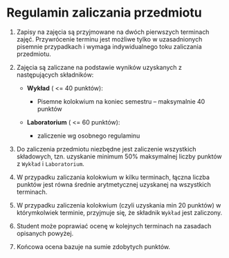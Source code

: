 # Regulamin zaliczania przedmiotu

1. Zapisy na zajęcia są przyjmowane na dwóch pierwszych terminach zajęć. Przywrócenie terminu jest możliwe tylko w uzasadnionych pisemnie przypadkach i wymaga indywidualnego toku zaliczania przedmiotu.
2. Zajęcia są zaliczane na podstawie wyników uzyskanych z następujących składników:

   - **Wykład** ( <= 40 punktów):
     - Pisemne kolokwium na koniec semestru – maksymalnie 40 punktów

   - **Laboratorium** ( <= 60 punktów):
      - zaliczenie wg osobnego regulaminu
  
3. Do zaliczenia przedmiotu niezbędne jest zaliczenie wszystkich składowych, tzn. uzyskanie minimum 50% maksymalnej liczby punktów z `Wykład` i `Laboratorium`.
4. W przypadku zaliczania kolokwium w kilku terminach, łączna liczba punktów jest równa średnie arytmetycznej uzyskanej na wszystkich terminach.
5. W przypadku zaliczenia kolokwium (czyli uzyskania min 20 punktów) w którymkolwiek terminie, przyjmuje się, że składnik `Wykład` jest zaliczony.
6. Student może poprawiać ocenę w kolejnych terminach na zasadach opisanych powyżej.
7. Końcowa ocena bazuje na sumie zdobytych punktów.
